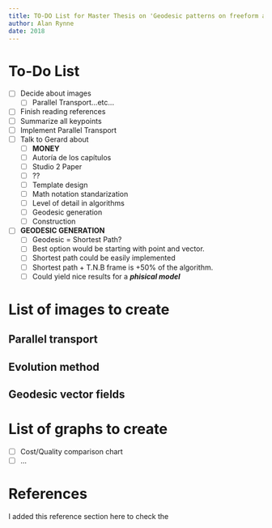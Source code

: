 ```yaml
---
title: TO-DO List for Master Thesis on 'Geodesic patterns on freeform architecture'
author: Alan Rynne
date: 2018
---
```


# To-Do List

- [ ] Decide about images
  - [ ] Parallel Transport...etc...
- [ ] Finish reading references
- [ ] Summarize all keypoints
- [ ] Implement Parallel Transport
- [ ] Talk to Gerard about
  - [ ] **MONEY**
  - [ ] Autoría de los capítulos
  - [ ] Studio 2 Paper
  - [ ] ??
  - [ ] Template design
  - [ ] Math notation standarization
  - [ ] Level of detail in algorithms
  - [ ] Geodesic generation
  - [ ] Construction
- [ ] **GEODESIC GENERATION**
  - [ ] Geodesic = Shortest Path?
  - [ ] Best option would be starting with point and vector.
  - [ ] Shortest path could be easily implemented
  - [ ] Shortest path + T.N.B frame is +50% of the algorithm.
  - [ ] Could yield nice results for a ***phisical model***

# List of images to create

## Parallel transport

## Evolution method

## Geodesic vector fields

# List of graphs to create

- [ ] Cost/Quality comparison chart
- [ ] ...

# References

I added this reference section here to check the 